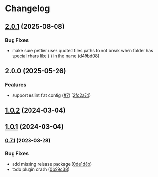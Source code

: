 # Changelog

## [2.0.1](https://github.com/novemberfiveco/highvoltage-js/compare/2.0.0...2.0.1) (2025-08-08)

### Bug Fixes

* make sure pettier uses quoted files paths to not break when folder has special chars like ( ) in the name ([d49bd08](https://github.com/novemberfiveco/highvoltage-js/commit/d49bd080497290e335aadae79cc56a0c47e8db07))

## [2.0.0](https://github.com/novemberfiveco/highvoltage-js/compare/1.0.2...2.0.0) (2025-05-26)

### Features

* support eslint flat config ([#7](https://github.com/novemberfiveco/highvoltage-js/issues/7)) ([2fc2a74](https://github.com/novemberfiveco/highvoltage-js/commit/2fc2a746213264a084fb87686175857268431516))

## [1.0.2](https://github.com/novemberfiveco/highvoltage-js/compare/1.0.1...1.0.2) (2024-03-04)

## [1.0.1](https://github.com/novemberfiveco/highvoltage-js/compare/0.7.1...1.0.1) (2024-03-04)

### [0.7.1](https://github.com/novemberfiveco/highvoltage-js/compare/0.6.2...0.7.1) (2023-03-28)


### Bug Fixes

* add missing release package ([0de1d8b](https://github.com/novemberfiveco/highvoltage-js/commit/0de1d8b9465b5c18661b7caf1a06330cc6d71e0e))
* todo plugin crash ([0b99c38](https://github.com/novemberfiveco/highvoltage-js/commit/0b99c38e4a6e6282f4f012936d263cff2fa1231d))
